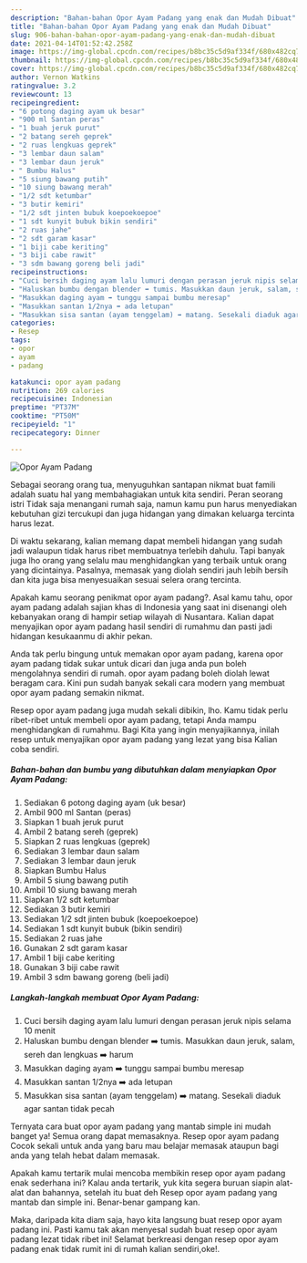 ```yaml
---
description: "Bahan-bahan Opor Ayam Padang yang enak dan Mudah Dibuat"
title: "Bahan-bahan Opor Ayam Padang yang enak dan Mudah Dibuat"
slug: 906-bahan-bahan-opor-ayam-padang-yang-enak-dan-mudah-dibuat
date: 2021-04-14T01:52:42.258Z
image: https://img-global.cpcdn.com/recipes/b8bc35c5d9af334f/680x482cq70/opor-ayam-padang-foto-resep-utama.jpg
thumbnail: https://img-global.cpcdn.com/recipes/b8bc35c5d9af334f/680x482cq70/opor-ayam-padang-foto-resep-utama.jpg
cover: https://img-global.cpcdn.com/recipes/b8bc35c5d9af334f/680x482cq70/opor-ayam-padang-foto-resep-utama.jpg
author: Vernon Watkins
ratingvalue: 3.2
reviewcount: 13
recipeingredient:
- "6 potong daging ayam uk besar"
- "900 ml Santan peras"
- "1 buah jeruk purut"
- "2 batang sereh geprek"
- "2 ruas lengkuas geprek"
- "3 lembar daun salam"
- "3 lembar daun jeruk"
- " Bumbu Halus"
- "5 siung bawang putih"
- "10 siung bawang merah"
- "1/2 sdt ketumbar"
- "3 butir kemiri"
- "1/2 sdt jinten bubuk koepoekoepoe"
- "1 sdt kunyit bubuk bikin sendiri"
- "2 ruas jahe"
- "2 sdt garam kasar"
- "1 biji cabe keriting"
- "3 biji cabe rawit"
- "3 sdm bawang goreng beli jadi"
recipeinstructions:
- "Cuci bersih daging ayam lalu lumuri dengan perasan jeruk nipis selama 10 menit"
- "Haluskan bumbu dengan blender ➡️ tumis. Masukkan daun jeruk, salam, sereh dan lengkuas ➡️ harum"
- "Masukkan daging ayam ➡️ tunggu sampai bumbu meresap"
- "Masukkan santan 1/2nya ➡️ ada letupan"
- "Masukkan sisa santan (ayam tenggelam) ➡️ matang. Sesekali diaduk agar santan tidak pecah"
categories:
- Resep
tags:
- opor
- ayam
- padang

katakunci: opor ayam padang 
nutrition: 269 calories
recipecuisine: Indonesian
preptime: "PT37M"
cooktime: "PT50M"
recipeyield: "1"
recipecategory: Dinner

---
```



![Opor Ayam Padang](https://img-global.cpcdn.com/recipes/b8bc35c5d9af334f/680x482cq70/opor-ayam-padang-foto-resep-utama.jpg)

Sebagai seorang orang tua, menyuguhkan santapan nikmat buat famili adalah suatu hal yang membahagiakan untuk kita sendiri. Peran seorang istri Tidak saja menangani rumah saja, namun kamu pun harus menyediakan kebutuhan gizi tercukupi dan juga hidangan yang dimakan keluarga tercinta harus lezat.

Di waktu  sekarang, kalian memang dapat membeli hidangan yang sudah jadi walaupun tidak harus ribet membuatnya terlebih dahulu. Tapi banyak juga lho orang yang selalu mau menghidangkan yang terbaik untuk orang yang dicintainya. Pasalnya, memasak yang diolah sendiri jauh lebih bersih dan kita juga bisa menyesuaikan sesuai selera orang tercinta. 



Apakah kamu seorang penikmat opor ayam padang?. Asal kamu tahu, opor ayam padang adalah sajian khas di Indonesia yang saat ini disenangi oleh kebanyakan orang di hampir setiap wilayah di Nusantara. Kalian dapat menyajikan opor ayam padang hasil sendiri di rumahmu dan pasti jadi hidangan kesukaanmu di akhir pekan.

Anda tak perlu bingung untuk memakan opor ayam padang, karena opor ayam padang tidak sukar untuk dicari dan juga anda pun boleh mengolahnya sendiri di rumah. opor ayam padang boleh diolah lewat beragam cara. Kini pun sudah banyak sekali cara modern yang membuat opor ayam padang semakin nikmat.

Resep opor ayam padang juga mudah sekali dibikin, lho. Kamu tidak perlu ribet-ribet untuk membeli opor ayam padang, tetapi Anda mampu menghidangkan di rumahmu. Bagi Kita yang ingin menyajikannya, inilah resep untuk menyajikan opor ayam padang yang lezat yang bisa Kalian coba sendiri.

<!--inarticleads1-->

##### Bahan-bahan dan bumbu yang dibutuhkan dalam menyiapkan Opor Ayam Padang:

1. Sediakan 6 potong daging ayam (uk besar)
1. Ambil 900 ml Santan (peras)
1. Siapkan 1 buah jeruk purut
1. Ambil 2 batang sereh (geprek)
1. Siapkan 2 ruas lengkuas (geprek)
1. Sediakan 3 lembar daun salam
1. Sediakan 3 lembar daun jeruk
1. Siapkan  Bumbu Halus
1. Ambil 5 siung bawang putih
1. Ambil 10 siung bawang merah
1. Siapkan 1/2 sdt ketumbar
1. Sediakan 3 butir kemiri
1. Sediakan 1/2 sdt jinten bubuk (koepoekoepoe)
1. Sediakan 1 sdt kunyit bubuk (bikin sendiri)
1. Sediakan 2 ruas jahe
1. Gunakan 2 sdt garam kasar
1. Ambil 1 biji cabe keriting
1. Gunakan 3 biji cabe rawit
1. Ambil 3 sdm bawang goreng (beli jadi)




<!--inarticleads2-->

##### Langkah-langkah membuat Opor Ayam Padang:

1. Cuci bersih daging ayam lalu lumuri dengan perasan jeruk nipis selama 10 menit
1. Haluskan bumbu dengan blender ➡️ tumis. Masukkan daun jeruk, salam, sereh dan lengkuas ➡️ harum
1. Masukkan daging ayam ➡️ tunggu sampai bumbu meresap
1. Masukkan santan 1/2nya ➡️ ada letupan
1. Masukkan sisa santan (ayam tenggelam) ➡️ matang. Sesekali diaduk agar santan tidak pecah




Ternyata cara buat opor ayam padang yang mantab simple ini mudah banget ya! Semua orang dapat memasaknya. Resep opor ayam padang Cocok sekali untuk anda yang baru mau belajar memasak ataupun bagi anda yang telah hebat dalam memasak.

Apakah kamu tertarik mulai mencoba membikin resep opor ayam padang enak sederhana ini? Kalau anda tertarik, yuk kita segera buruan siapin alat-alat dan bahannya, setelah itu buat deh Resep opor ayam padang yang mantab dan simple ini. Benar-benar gampang kan. 

Maka, daripada kita diam saja, hayo kita langsung buat resep opor ayam padang ini. Pasti kamu tak akan menyesal sudah buat resep opor ayam padang lezat tidak ribet ini! Selamat berkreasi dengan resep opor ayam padang enak tidak rumit ini di rumah kalian sendiri,oke!.

